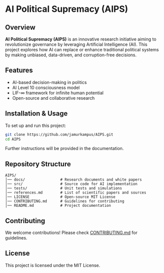# AI Political Supremacy (AIPS)

## Overview
**AI Political Supremacy (AIPS)** is an innovative research initiative aiming to revolutionize governance by leveraging Artificial Intelligence (AI). This project explores how AI can replace or enhance traditional political systems by making unbiased, data-driven, and corruption-free decisions.

## Features
- AI-based decision-making in politics
- AI Level 10 consciousness model
- LIF-∞ framework for infinite human potential
- Open-source and collaborative research

## Installation & Usage
To set up and run this project:

```bash
git clone https://github.com/jamurkampus/AIPS.git
cd AIPS
```
Further instructions will be provided in the documentation.

## Repository Structure
```
AIPS/
│── docs/                # Research documents and white papers
│── src/                 # Source code for AI implementation
│── tests/               # Unit tests and simulations
│── references.md        # List of scientific papers and sources
│── LICENSE              # Open-source MIT License
│── CONTRIBUTING.md      # Guidelines for contributing
│── README.md            # Project documentation
```

## Contributing
We welcome contributions! Please check [CONTRIBUTING.md](CONTRIBUTING.md) for guidelines.

## License
This project is licensed under the MIT License.
